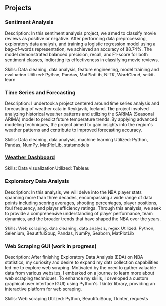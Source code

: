 ## Projects
### Sentiment Analysis
Description: In this sentiment analysis project, we aimed to classify movie reviews as positive or negative. After performing data preprocessing, exploratory data analysis, and training a logistic regression model using a bag-of-words representation, we achieved an accuracy of 88.74%. The model demonstrated balanced precision, recall, and F1-score for both sentiment classes, indicating its effectiveness in classifying movie reviews.

Skills: Data cleaning, data analysis, feature engineering, model training and evaluation
Utilized: Python, Pandas, MatPlotLib, NLTK, WordCloud, scikit-learn

### Time Series and Forecasting
Description: I undertook a project centered around time series analysis and forecasting of weather data in Reykjavik, Iceland. The project involved analyzing historical weather patterns and utilizing the SARIMA (Seasonal ARIMA) model to predict future temperature trends. By applying advanced modeling techniques, the project aimed to gain insights into the region's weather patterns and contribute to improved forecasting accuracy.

Skills: Data cleaning, data analysis, machine learning
Utilized: Python, Pandas, NumPy, MatPlotLib, statsmodels

### [Weather Dashboard](https://public.tableau.com/views/weather_dashboard_16864917451710/Dashboard1?:language=en-GB&:display_count=n&:origin=viz_share_link)

Skills: Data visualization
Utilized: Tableau

### Exploratory Data Analysis
Description: In this analysis, we will delve into the NBA player stats spanning more than three decades, encompassing a wide range of data points including scoring averages, shooting percentages, player positions, foul frequency, and player efficiency ratings. Through this analysis, we seek to provide a comprehensive understanding of player performance, team dynamics, and the broader trends that have shaped the NBA over the years.

Skills: Web scraping, data cleaning, data analysis, regex
Utilized: Python, Selenium, BeautifulSoup, Pandas, NumPy, Seaborn, MatPlotLib

### Web Scraping GUI (work in progress)
Description: After finishing Exploratory Data Analysis (EDA) on NBA statistics, my curiosity and desire to expand my data collection capabilities led me to explore web scraping. Motivated by the need to gather valuable data from various websites, I embarked on a journey to learn more about web scraping techniques. To enhance my skills, I developed a custom graphical user interface (GUI) using Python's Tkinter library, providing an interactive platform for web scraping.

Skills: Web scraping
Utilized: Python, BeautifulSoup, Tkinter, requests
